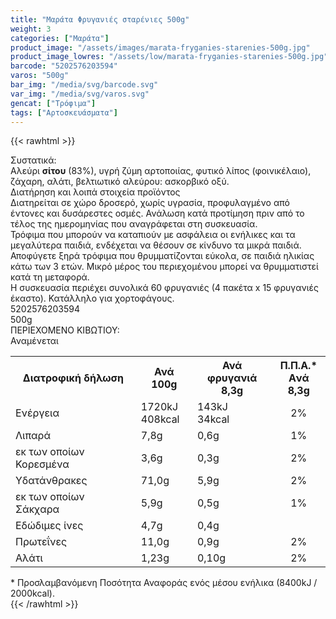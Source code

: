```yaml
---
title: "Μαράτα Φρυγανιές σταρένιες 500g"
weight: 3
categories: ["Μαράτα"]
product_image: "/assets/images/marata-fryganies-starenies-500g.jpg"
product_image_lowres: "/assets/low/marata-fryganies-starenies-500g.jpg"
barcode: "5202576203594"
varos: "500g"
bar_img: "/media/svg/barcode.svg"
var_img: "/media/svg/varos.svg"
gencat: ["Τρόφιμα"]
tags: ["Αρτοσκευάσματα"]
---
```

{{< rawhtml >}}

<div class="sload262"><div class="product"><div id="sistatika">Συστατικά:</div><div class="alltext">Αλεύρι <b>σίτου</b> (83%), υγρή ζύμη αρτοποιίας, φυτικό λίπος (φοινικέλαιο), ζάχαρη, αλάτι, βελτιωτικό αλεύρου: ασκορβικό οξύ.<br></div><div id="loipa">Διατήρηση και λοιπά στοιχεία προϊόντος</div><div class="alltext">Διατηρείται σε χώρο δροσερό, χωρίς υγρασία, προφυλαγμένο από έντονες και δυσάρεστες οσμές. Ανάλωση κατά προτίμηση πριν από το τέλος της ημερομηνίας που αναγράφεται στη συσκευασία.<br>Τρόφιμα που μπορούν να καταπιούν με ασφάλεια οι ενήλικες και τα μεγαλύτερα παιδιά, ενδέχεται να θέσουν σε κίνδυνο τα μικρά παιδιά. Αποφύγετε ξηρά τρόφιμα που θρυμματίζονται εύκολα, σε παιδιά ηλικίας κάτω των 3 ετών. Mικρό μέρος του περιεχομένου μπορεί να θρυμματιστεί κατά τη μεταφορά.<br>Η συσκευασία περιέχει συνολικά 60 φρυγανιές (4 πακέτα x 15 φρυγανιές έκαστο). Κατάλληλο για χορτοφάγους.<br></div><div id="barcode"><div id="barimage1"></div><span id="bartext">5202576203594</span></div><div id="varos"><div id="varosimage1"></div><span id="varostext">500g</span></div><div id="kivotio">ΠΕΡΙΕΧΟΜΕΝΟ ΚΙΒΩΤΙΟΥ:<br>Αναμένεται</div><div class="tabout"><table id="diatable"><tbody><tr><th>Διατροφική δήλωση</th><th>Ανά 100g</th><th>Ανά<br>φρυγανιά 8,3g</th><th>Π.Π.Α.*<br>Aνά 8,3g</th></tr><tr><td class="texr2">Ενέργεια</td><td class="texr">1720kJ<br>408kcal</td><td class="texr">143kJ<br>34kcal</td><td class="texr" style="text-align:center">2%</td></tr><tr><td class="texr2">Λιπαρά</td><td class="texr">7,8g</td><td class="texr">0,6g</td><td class="texr" style="text-align:center">1%</td></tr><tr><td class="gray">εκ των οποίων Κορεσµένα</td><td class="gray2">3,6g</td><td class="gray2">0,3g</td><td class="gray2" style="text-align:center">2%</td></tr><tr><td class="texr2">Yδατάνθρακες</td><td class="texr">71,0g</td><td class="texr">5,9g</td><td class="texr" style="text-align:center">2%</td></tr><tr><td class="gray">εκ των οποίων Σάκχαρα</td><td class="gray2">5,9g</td><td class="gray2">0,5g</td><td class="gray2" style="text-align:center">1%</td></tr><tr><td class="texr2">Eδώδιμες ίνες</td><td class="texr">4,7g</td><td class="texr">0,4g</td><td class="texr" style="text-align:center"></td></tr><tr><td class="texr2">Πρωτεΐνες</td><td class="texr">11,0g</td><td class="texr">0,9g</td><td class="texr" style="text-align:center">2%</td></tr><tr><td class="texr2">Αλάτι</td><td class="texr">1,23g</td><td class="texr">0,10g</td><td class="texr" style="text-align:center">2%</td></tr></tbody></table></div><div class="alltext">* Προσλαμβανόμενη Ποσότητα Αναφοράς ενός μέσου ενήλικα (8400kJ / 2000kcal).</div><div class="pimg"></div></div></div>
{{< /rawhtml >}}


